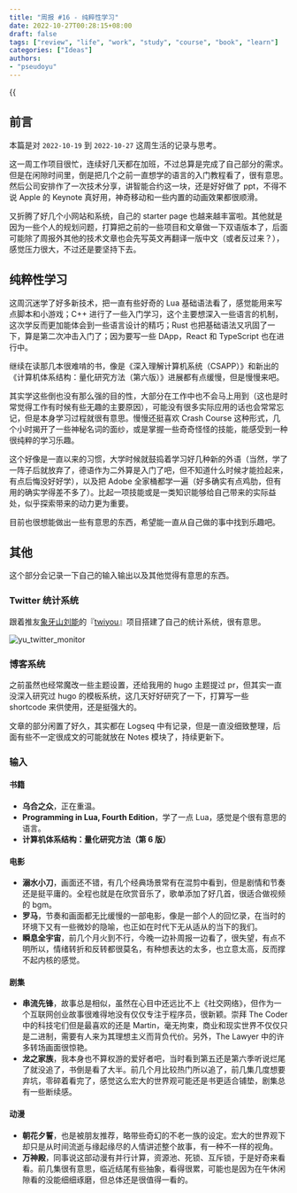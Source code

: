 ```yaml
---
title: "周报 #16 - 纯粹性学习"
date: 2022-10-27T00:28:15+08:00
draft: false
tags: ["review", "life", "work", "study", "course", "book", "learn"]
categories: ["Ideas"]
authors:
- "pseudoyu"
---
```


{{<audio src="audios/here_after_us.mp3" caption="《后来的我们 - 五月天》" >}}

## 前言

本篇是对 `2022-10-19` 到 `2022-10-27` 这周生活的记录与思考。

这一周工作项目很忙，连续好几天都在加班，不过总算是完成了自己部分的需求。但是在闲隙时间里，倒是把几个之前一直想学的语言的入门教程看了，很有意思。然后公司安排作了一次技术分享，讲智能合约这一块，还是好好做了 ppt，不得不说 Apple 的 Keynote 真好用，神奇移动和一些内置的动画效果都很顺滑。

又折腾了好几个小网站和系统，自己的 starter page 也越来越丰富啦。其他就是因为一些个人的规划问题，打算把之前的一些项目和文章做一下双语版本了，后面可能除了周报外其他的技术文章也会先写英文再翻译一版中文（或者反过来？），感觉压力很大，不过还是要坚持下去。

## 纯粹性学习

这周沉迷学了好多新技术，把一直有些好奇的 Lua 基础语法看了，感觉能用来写点脚本和小游戏；C++ 进行了一些入门学习，这个主要想深入一些语言的机制，这次学反而更加能体会到一些语言设计的精巧；Rust 也把基础语法又巩固了一下，算是第二次冲击入门了；因为要写一些 DApp，React 和 TypeScript 也在进行中。

继续在读那几本很难啃的书，像是《深入理解计算机系统（CSAPP）》和新出的《计算机体系结构：量化研究方法（第六版）》进展都有点缓慢，但是慢慢来吧。

其实学这些倒也没有那么强的目的性，大部分在工作中也不会马上用到（这也是时常觉得工作有时候有些无趣的主要原因），可能没有很多实际应用的话也会常常忘记，但是本身学习过程就很有意思。慢慢还挺喜欢 Crash Course 这种形式，几个小时揭开了一些神秘名词的面纱，或是掌握一些奇奇怪怪的技能，能感受到一种很纯粹的学习乐趣。

这个好像是一直以来的习惯，大学时候就鼓捣着学习好几种新的外语（当然，学了一阵子后就放弃了，德语作为二外算是入门了吧，但不知道什么时候才能捡起来，有点后悔没好好学），以及把 Adobe 全家桶都学一遍（好多确实有点鸡肋，但有用的确实学得差不多了）。比起一项技能或是一类知识能够给自己带来的实际益处，似乎探索带来的动力更为重要。

目前也很想能做出一些有意思的东西，希望能一直从自己做的事中找到乐趣吧。

## 其他

这个部分会记录一下自己的输入输出以及其他觉得有意思的东西。

### Twitter 统计系统

跟着推友[象牙山刘能](https://twitter.com/disksing)的『[twiyou](https://github.com/disksing/twiyou)』项目搭建了自己的统计系统，很有意思。

![yu_twitter_monitor](https://image.pseudoyu.com/images/yu_twitter_monitor.png)

### 博客系统

之前虽然也经常魔改一些主题设置，还给我用的 hugo 主题提过 pr，但其实一直没深入研究过 hugo 的模板系统，这几天好好研究了一下，打算写一些 shortcode 来供使用，还是挺强大的。

文章的部分闲置了好久，其实都在 Logseq 中有记录，但是一直没细致整理，后面有些不一定很成文的可能就放在 Notes 模块了，持续更新下。

### 输入

#### 书籍

- **乌合之众**，正在重温。
- **Programming in Lua, Fourth Edition**，学了一点 Lua，感觉是个很有意思的语言。
- **计算机体系结构：量化研究方法（第 6 版）**

#### 电影

- **溺水小刀**，画面还不错，有几个经典场景常有在混剪中看到，但是剧情和节奏还是挺平庸的。全程也就是在欣赏音乐了，歌单添加了好几首，很适合做视频的 bgm。
- **罗马**，节奏和画面都无比缓慢的一部电影，像是一部个人的回忆录，在当时的环境下又有一些微妙的隐喻，也正如在时代下无从适从的当下的我们。
- **瞬息全宇宙**，前几个月火到不行，今晚一边补周报一边看了，很失望，有点不明所以，情绪转折和反转都很莫名，有种想表达的太多，也立意太高，反而撑不起内核的感觉。

#### 剧集

- **串流先锋**，故事总是相似，虽然在心目中还远比不上《社交网络》，但作为一个互联网创业故事很难得地没有仅仅专注于程序员，很新颖。崇拜 The Coder 中的科技宅们但是最喜欢的还是 Martin，毫无拘束，商业和现实世界不仅仅只是二进制，需要有人来为其理想主义而背负代价。另外，The Lawyer 中的许多转场画面很惊艳。
- **龙之家族**，我本身也不算权游的爱好者吧，当时看到第五还是第六季听说烂尾了就没追了，书倒是看了大半。前几个月比较热门所以追了，前几集几度想要弃坑，零碎着看完了，感觉这么宏大的世界观可能还是书更适合铺垫，剧集总有一些断续感。

#### 动漫

- **朝花夕誓**，也是被朋友推荐，略带些奇幻的不老一族的设定。宏大的世界观下却只是从时间流逝与缘起缘尽的人情讲述整个故事，有一种不一样的视角。
- **万神殿**，同事说这部动漫有并行计算，资源池、死锁、互斥锁，于是好奇来看看。前几集很有意思，临近结尾有些抽象，看得很累，可能也是因为在午休闲隙看的没能细细琢磨，但总体还是很值得一看的。
